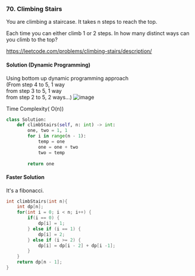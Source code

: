 ### 70. Climbing Stairs
You are climbing a staircase. It takes n steps to reach the top.

Each time you can either climb 1 or 2 steps. In how many distinct ways can you climb to the top?

https://leetcode.com/problems/climbing-stairs/description/

#### Solution (Dynamic Programming)
Using bottom up dynamic programming approach\
(From step 4 to 5, 1 way\
 from step 3 to 5, 1 way\
 from step 2 to 5, 2 ways\...)
![image](https://user-images.githubusercontent.com/60995499/221211437-f2311a64-b63a-423d-9654-b67e78272835.png) 

Time Complexity( O(n))
```Python
class Solution:
    def climbStairs(self, n: int) -> int:
        one, two = 1, 1
        for i in range(n - 1):
            temp = one
            one = one + two
            two = temp
        
        return one
```
        
#### Faster Solution
It's a fibonacci.
```C
int climbStairs(int n){
    int dp[n];
    for(int i = 0; i < n; i++) {
        if(i == 0) {
            dp[i] = 1;
        } else if (i == 1) {
            dp[i] = 2;
        } else if (i >= 2) {
            dp[i] = dp[i - 2] + dp[i -1];
        }
    }
    return dp[n - 1];
}
